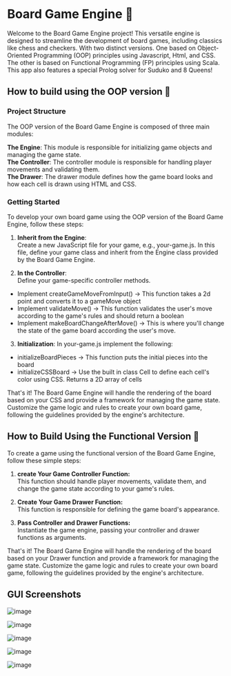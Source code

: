 # Board Game Engine 📌 
Welcome to the Board Game Engine project! This versatile engine is designed to streamline the development of board games, including classics like chess and checkers.
With two distinct versions. One based on Object-Oriented Programming (OOP) principles using Javascript, Html, and CSS. 
The other is based on Functional Programming (FP) principles using Scala.    
This app also features a special Prolog solver for Suduko and 8 Queens!

## How to build using the OOP version 📌
### Project Structure
The OOP version of the Board Game Engine is composed of three main modules:

**The Engine**: This module is responsible for initializing game objects and managing the game state.   
**The Controller**: The controller module is responsible for handling player movements and validating them.   
**The Drawer**: The drawer module defines how the game board looks and how each cell is drawn using HTML and CSS.   
### Getting Started
To develop your own board game using the OOP version of the Board Game Engine, follow these steps:

1. **Inherit from the Engine**:   
Create a new JavaScript file for your game, e.g., your-game.js. In this file,
define your game class and inherit from the Engine class provided by the Board Game Engine.

2. **In the Controller**:   
Define your game-specific controller methods.
- Implement createGameMoveFromInput() -> This function takes a 2d point and converts it to a gameMove object
- Implement validateMove() -> This function validates the user's move according to the game's rules and should return a boolean
- Implement makeBoardChangeAfterMove() -> This is where you'll change the state of the game board according the user's move.

3. **Initialization**:
In your-game.js implement the following:
- initializeBoardPieces -> This function puts the initial pieces into the board
- initializeCSSBoard -> Use the built in class Cell to define each cell's color using CSS. Returns a 2D array of cells

That's it! 
The Board Game Engine will handle the rendering of the board based on your CSS and provide a framework for managing the game state. 
Customize the game logic and rules to create your own board game, following the guidelines provided by the engine's architecture.

## How to Build Using the Functional Version 📌
To create a game using the functional version of the Board Game Engine, follow these simple steps:   

1. **create Your Game Controller Function:**   
This function should handle player movements, validate them, and change the game state according to your game's rules.

2. **Create Your Game Drawer Function:**   
This function is responsible for defining the game board's appearance.

3. **Pass Controller and Drawer Functions:**   
Instantiate the game engine, passing your controller and drawer functions as arguments.   


That's it! 
The Board Game Engine will handle the rendering of the board based on your Drawer function and provide a framework for managing the game state. 
Customize the game logic and rules to create your own board game, following the guidelines provided by the engine's architecture.

## GUI Screenshots
![image](https://github.com/OmarTammam25/Board-game-engine/assets/96181216/c9c35e77-fb5e-4003-bdf5-de2421ffcfe7)

![image](https://github.com/OmarTammam25/Board-game-engine/assets/96181216/7c65c3b7-d9ed-4b62-8ee3-37cbf660c3f9)

![image](https://github.com/OmarTammam25/Board-game-engine/assets/96181216/bd99aa67-55eb-47c1-a224-cd6f1dacab78)

![image](https://github.com/OmarTammam25/Board-game-engine/assets/96181216/e2017e59-97f1-456e-a074-ba53ef5d3707)

![image](https://github.com/OmarTammam25/Board-game-engine/assets/96181216/74931400-a9f1-4356-8099-19d79df9dc11)

